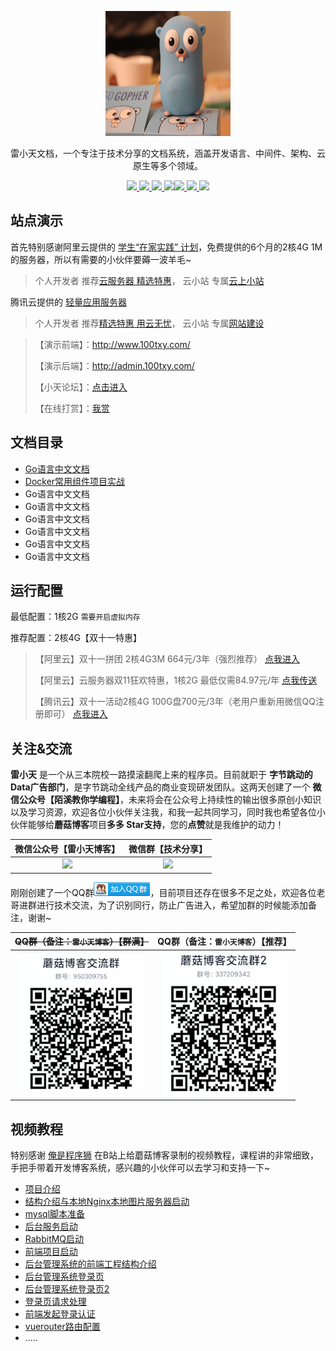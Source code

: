 <p align=center>
  <a href="http://www.100txy.com">
    <img src="./doc/images/gitee/favicon.jpeg" alt="雷小天文档" style="width:200px;height:200px">
  </a>
</p>
<p align=center>
   雷小天文档，一个专注于技术分享的文档系统，涵盖开发语言、中间件、架构、云原生等多个领域。
</p>
<p align="center">
<a target="_blank" href="https://www.oracle.com/technetwork/java/javase/downloads/index.html">
    	<img src="https://img.shields.io/hexpm/l/plug.svg" ></img>
		<img src="https://img.shields.io/badge/JDK-1.8+-green.svg" ></img>
        <img src="https://img.shields.io/badge/springboot-2.2.2.RELEASE-green" ></img>
<img src="https://img.shields.io/badge/SpringCloud-Hoxton.RELEASE-brightgreen" ></img><img src="https://img.shields.io/badge/vue-2.5.17-green" ></img>
<img src="https://img.shields.io/badge/swagger-2.6.1-green" ></img>
<img src="https://img.shields.io/badge/mybatis--plus-3.1.2-green" ></img></a></p>


## 站点演示

首先特别感谢阿里云提供的 [学生“在家实践” 计划](https://developer.aliyun.com/adc/student/)，免费提供的6个月的2核4G 1M的服务器，所以有需要的小伙伴要薅一波羊毛~
>个人开发者 推荐[云服务器 精选特惠](https://www.aliyun.com/daily-act/ecs/activity_selection?userCode=aykpk5i5)，
>云小站 专属[云上小站](https://www.aliyun.com/minisite/goods?userCode=aykpk5i5)

腾讯云提供的 [轻量应用服务器](https://curl.qcloud.com/VUU5UlIp)
 >个人开发者 推荐[精选特惠 用云无忧](https://curl.qcloud.com/YSPVwizs)，
 >云小站 专属[网站建设](https://curl.qcloud.com/VFSLrJSw)

> 【演示前端】：http://www.100txy.com/
>
> 【演示后端】：http://admin.100txy.com/
>
> 【小天论坛】：[点击进入](https://www.lxtkj.cn)
>
> 【在线打赏】：[我赏](https://www.100txy.com/alidonate)

## 文档目录
- [Go语言中文文档](#)
- [Docker常用组件项目实战](http://www.100txy.com)
- Go语言中文文档
- Go语言中文文档
- Go语言中文文档
- Go语言中文文档
- Go语言中文文档
- Go语言中文文档

##  运行配置

最低配置：1核2G `需要开启虚拟内存`

推荐配置：2核4G【双十一特惠】

> 【阿里云】双十一拼团 2核4G3M 664元/3年（强烈推荐） [点我进入](http://a.aliyun.com/f1.l0DRK)
>
> 【阿里云】云服务器双11狂欢特惠，1核2G 最低仅需84.97元/年  [点我传送](https://www.aliyun.com/1111/home?userCode=aykpk5i5)
>
> 【腾讯云】双十一活动2核4G 100G盘700元/3年（老用户重新用微信QQ注册即可） [点我进入](https://curl.qcloud.com/YSPVwizs)

## 关注&交流

**雷小天** 是一个从三本院校一路摸滚翻爬上来的程序员。目前就职于 **字节跳动的Data广告部门**，是字节跳动全线产品的商业变现研发团队。这两天创建了一个 **微信公众号【陌溪教你学编程】**，未来将会在公众号上持续性的输出很多原创小知识以及学习资源，欢迎各位小伙伴关注我，和我一起共同学习，同时我也希望各位小伙伴能够给**蘑菇博客**项目**多多 Star支持**，您的**点赞**就是我维护的动力！

|                 微信公众号【雷小天博客】                 |                   微信群【技术分享】                   |
| :----------------------------------------------------------: | :----------------------------------------------------------: |
| <img src="https://www.100txy.com/static/images/icon/weixin.jpg" width="200" /> | <img src="https://gitee.com/moxi159753/wx_picture/raw/master/picture/微信群.png" width="200" /> |

刚刚创建了一个QQ群<a target="_blank" href="//shang.qq.com/wpa/qunwpa?idkey=88bc57d77601a3c5ae97fe6d9c0bfa25c2ae166d8f0b9f6da6f7294097be6d08"><img border="0" src="./doc/images/qq/group.png" alt="蘑菇博客交流群" title="蘑菇博客交流群"></a>，目前项目还存在很多不足之处，欢迎各位老哥进群进行技术交流，为了识别同行，防止广告进入，希望加群的时候能添加备注，谢谢~

|         ~~QQ群（备注：`雷小天博客`）【群满】~~          |            QQ群（备注：`雷小天博客`）【推荐】            |
| :---------------------------------------------------: | :----------------------------------------------------: |
| <img src="./doc/images/qq/qqGroup.png" width="200" /> | <img src="./doc/images/qq/qqGroup2.png" width="200" /> |

## 视频教程

特别感谢 [俺是程序狮](https://space.bilibili.com/277038643) 在B站上给蘑菇博客录制的视频教程，课程讲的非常细致，手把手带着开发博客系统，感兴趣的小伙伴可以去学习和支持一下~

- [项目介绍](https://www.bilibili.com/video/BV1Si4y1u7H4)
- [结构介绍与本地Nginx本地图片服务器启动](https://www.bilibili.com/video/BV1AA411e7W5)
- [mysql脚本准备](https://www.bilibili.com/video/BV1kv411v7ND)
- [后台服务启动](https://www.bilibili.com/video/BV1Nv411i7wu)
- [RabbitMQ启动](https://www.bilibili.com/video/BV1mD4y1U7GT)
- [前端项目启动](https://www.bilibili.com/video/BV1B541187Ez)
- [后台管理系统的前端工程结构介绍](https://www.bilibili.com/video/BV1D54y1U78F)
- [后台管理系统登录页](https://www.bilibili.com/video/BV1854y127d6)
- [后台管理系统登录页2](https://www.bilibili.com/video/BV1DD4y1d7Tx)
- [登录页请求处理](https://www.bilibili.com/video/BV1aT4y1w7Ux)
- [前端发起登录认证](https://www.bilibili.com/video/BV1Rp4y1Y7fj)
- [vuerouter路由配置](https://www.bilibili.com/video/BV14A411n72S)
- .....